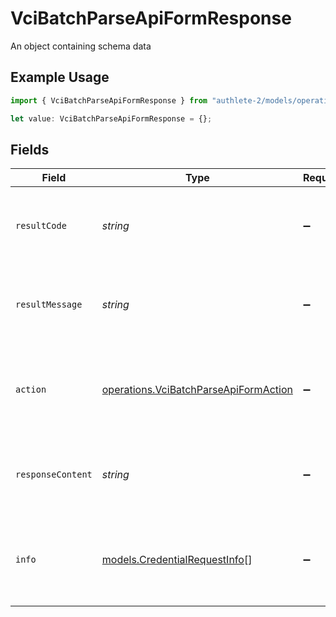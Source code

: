 # VciBatchParseApiFormResponse

An object containing schema data

## Example Usage

```typescript
import { VciBatchParseApiFormResponse } from "authlete-2/models/operations";

let value: VciBatchParseApiFormResponse = {};
```

## Fields

| Field                                                                                          | Type                                                                                           | Required                                                                                       | Description                                                                                    |
| ---------------------------------------------------------------------------------------------- | ---------------------------------------------------------------------------------------------- | ---------------------------------------------------------------------------------------------- | ---------------------------------------------------------------------------------------------- |
| `resultCode`                                                                                   | *string*                                                                                       | :heavy_minus_sign:                                                                             | The code which represents the result of the API call.                                          |
| `resultMessage`                                                                                | *string*                                                                                       | :heavy_minus_sign:                                                                             | A short message which explains the result of the API call.                                     |
| `action`                                                                                       | [operations.VciBatchParseApiFormAction](../../models/operations/vcibatchparseapiformaction.md) | :heavy_minus_sign:                                                                             | The next action that the batch credential endpoint should take.                                |
| `responseContent`                                                                              | *string*                                                                                       | :heavy_minus_sign:                                                                             | The content of the response to the request sender.                                             |
| `info`                                                                                         | [models.CredentialRequestInfo](../../models/credentialrequestinfo.md)[]                        | :heavy_minus_sign:                                                                             | Information about the credential requests in the batch credential<br/>request.<br/>            |